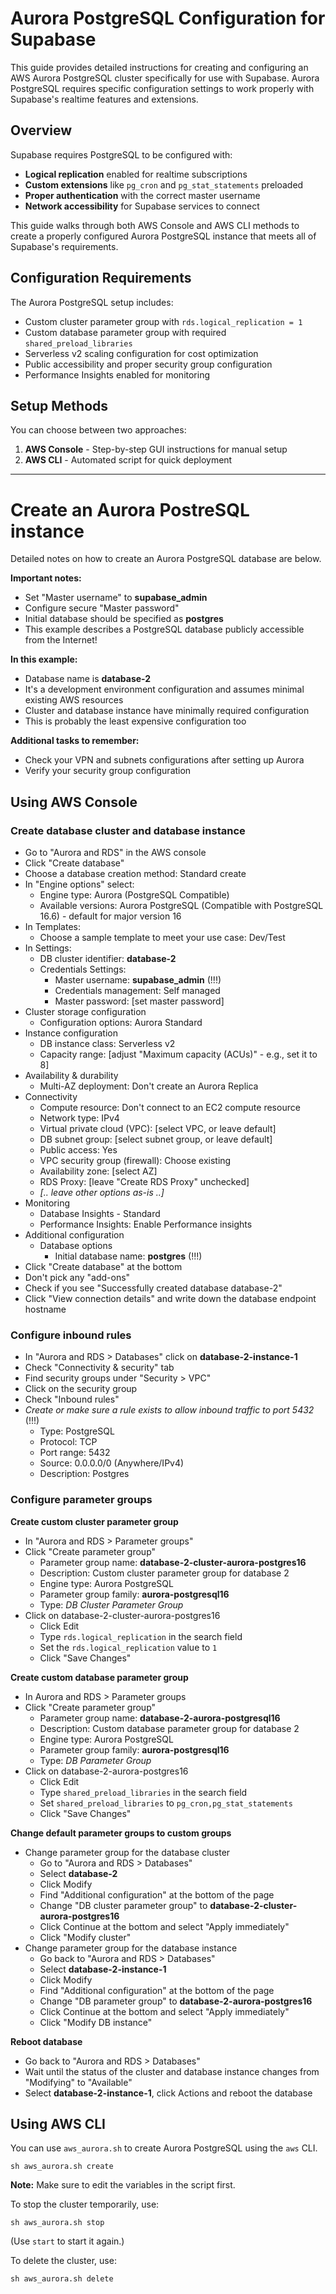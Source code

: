 # Aurora PostgreSQL Configuration for Supabase

This guide provides detailed instructions for creating and configuring an AWS Aurora PostgreSQL cluster specifically for use with Supabase. Aurora PostgreSQL requires specific configuration settings to work properly with Supabase's realtime features and extensions.

## Overview

Supabase requires PostgreSQL to be configured with:
- **Logical replication** enabled for realtime subscriptions
- **Custom extensions** like `pg_cron` and `pg_stat_statements` preloaded
- **Proper authentication** with the correct master username
- **Network accessibility** for Supabase services to connect

This guide walks through both AWS Console and AWS CLI methods to create a properly configured Aurora PostgreSQL instance that meets all of Supabase's requirements.

## Configuration Requirements

The Aurora PostgreSQL setup includes:
- Custom cluster parameter group with `rds.logical_replication = 1`
- Custom database parameter group with required `shared_preload_libraries`
- Serverless v2 scaling configuration for cost optimization
- Public accessibility and proper security group configuration
- Performance Insights enabled for monitoring

## Setup Methods

You can choose between two approaches:
1. **AWS Console** - Step-by-step GUI instructions for manual setup
2. **AWS CLI** - Automated script for quick deployment

---

# Create an Aurora PostreSQL instance

Detailed notes on how to create an Aurora PostgreSQL database are below.

**Important notes:**

- Set "Master username" to **supabase_admin**
- Configure secure "Master password"
- Initial database should be specified as **postgres**
- This example describes a PostgreSQL database publicly accessible from the Internet!

**In this example:**

- Database name is **database-2**
- It's a development environment configuration and assumes minimal existing AWS resources
- Cluster and database instance have minimally required configuration
- This is probably the least expensive configuration too

**Additional tasks to remember:**

- Check your VPN and subnets configurations after setting up Aurora
- Verify your security group configuration

## Using AWS Console

### Create database cluster and database instance

- Go to "Aurora and RDS" in the AWS console
- Click "Create database"
- Choose a database creation method: Standard create
- In "Engine options" select:
  - Engine type: Aurora (PostgreSQL Compatible)
  - Available versions: Aurora PostgreSQL (Compatible with PostgreSQL 16.6) - default for major version 16
- In Templates:
  - Choose a sample template to meet your use case: Dev/Test
- In Settings:
  - DB cluster identifier: **database-2**
  - Credentials Settings:
    - Master username: **supabase_admin** (!!!)
    - Credentials management: Self managed
    - Master password: [set master password]
- Cluster storage configuration
  - Configuration options: Aurora Standard
- Instance configuration
  - DB instance class: Serverless v2
  - Capacity range: [adjust "Maximum capacity (ACUs)" - e.g., set it to 8]
- Availability & durability
  - Multi-AZ deployment: Don't create an Aurora Replica
- Connectivity
  - Compute resource: Don't connect to an EC2 compute resource
  - Network type: IPv4
  - Virtual private cloud (VPC): [select VPC, or leave default]
  - DB subnet group: [select subnet group, or leave default]
  - Public access: Yes
  - VPC security group (firewall): Choose existing
  - Availability zone: [select AZ]
  - RDS Proxy: [leave "Create RDS Proxy" unchecked]
  - *[.. leave other options as-is ..]*
- Monitoring
  - Database Insights - Standard
  - Performance Insights: Enable Performance insights
- Additional configuration
  - Database options
    - Initial database name: **postgres** (!!!)
- Click "Create database" at the bottom
- Don't pick any "add-ons"
- Check if you see "Successfully created database database-2"
- Click "View connection details" and write down the database endpoint hostname

### Configure inbound rules

- In "Aurora and RDS > Databases" click on **database-2-instance-1**
- Check "Connectivity & security" tab
- Find security groups under "Security > VPC"
- Click on the security group
- Check "Inbound rules"
- *Create or make sure a rule exists to allow inbound traffic to port 5432* (!!!)
  - Type: PostgreSQL
  - Protocol: TCP
  - Port range: 5432
  - Source: 0.0.0.0/0 (Anywhere/IPv4)
  - Description: Postgres

### Configure parameter groups

**Create custom cluster parameter group**

- In "Aurora and RDS > Parameter groups"
- Click "Create parameter group"
  - Parameter group name: **database-2-cluster-aurora-postgres16**
  - Description: Custom cluster parameter group for database 2
  - Engine type: Aurora PostgreSQL
  - Parameter group family: **aurora-postgresql16**
  - Type: *DB Cluster Parameter Group*
- Click on database-2-cluster-aurora-postgres16
  - Click Edit
  - Type `rds.logical_replication` in the search field
  - Set the `rds.logical_replication` value to `1`
  - Click "Save Changes"

**Create custom database parameter group**

- In Aurora and RDS > Parameter groups
- Click "Create parameter group"
  - Parameter group name: **database-2-aurora-postgresql16**
  - Description: Custom database parameter group for database 2
  - Engine type: Aurora PostgreSQL
  - Parameter group family: **aurora-postgresql16**
  - Type: *DB Parameter Group*
- Click on database-2-aurora-postgres16
  - Click Edit
  - Type `shared_preload_libraries` in the search field
  - Set `shared_preload_libraries` to `pg_cron,pg_stat_statements`
  - Click "Save Changes"

**Change default parameter groups to custom groups**

- Change parameter group for the database cluster
  - Go to "Aurora and RDS > Databases"
  - Select **database-2**
  - Click Modify
  - Find "Additional configuration" at the bottom of the page
  - Change "DB cluster parameter group" to **database-2-cluster-aurora-postgres16**
  - Click Continue at the bottom and select "Apply immediately"
  - Click "Modify cluster"
- Change parameter group for the database instance
  - Go back to "Aurora and RDS > Databases"
  - Select **database-2-instance-1**
  - Click Modify
  - Find "Additional configuration" at the bottom of the page
  - Change "DB parameter group" to **database-2-aurora-postgres16**
  - Click Continue at the bottom and select "Apply immediately"
  - Click "Modify DB instance"

**Reboot database**

- Go back to "Aurora and RDS > Databases"
- Wait until the status of the cluster and database instance changes from "Modifying" to "Available"
- Select **database-2-instance-1**, click Actions and reboot the database

## Using AWS CLI

You can use `aws_aurora.sh` to create Aurora PostgreSQL using the `aws` CLI.

```
sh aws_aurora.sh create
```

**Note:** Make sure to edit the variables in the script first.

To stop the cluster temporarily, use:

```
sh aws_aurora.sh stop
```

(Use `start` to start it again.)

To delete the cluster, use:

```
sh aws_aurora.sh delete
```
